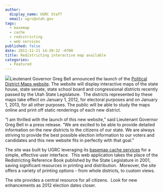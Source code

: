 ```yaml
---
author:
  display_name: UGRC Staff
  email: ugrc@utah.gov
tags:
  - basemap
  - cache
  - redistricting
  - web services
published: false
date: 2011-11-21 14:39:22 -0700
title: Redistricting interactive map available
categories:
  - Featured
---
```


<p><img src="{% link images/redistmap.png %}" class="inline-text-left" loading="lazy" />Lieutenant Governor Greg Bell announced the launch of the <a href="https://elections.utah.gov/map/district-maps">Political District Maps website</a>. The website will display interactive maps of the state house, state senate, state school board and congressional districts recently passed by the Utah State Legislature.  The districts represented by these maps take effect on January 1, 2012, for electoral purposes and on January 1, 2013, for all other purposes. The public will be able to study the maps online and print off static renderings of each new district.</p>
<p>“I am thrilled with the launch of this new website,” said Lieutenant Governor Greg Bell in a press release. “We are excited to be able to provide detailed information on the new districts to the citizens of our state. We are always striving to provide the best possible election information to our voters and candidates and this new website fits in perfectly with that goal.”</p>
<p>The site was built by UGRC leveraging its <a href="{% link data/base-map-and-imagery/index.md %}">basemap cache services</a> for a simple, effective user interface.  This web application takes the place of the Redistricting Reference Book published by the State Legislature in 2001, saving significant resources in printing and distribution.  Moreover, the site offers a variety of printing options - from whole districts, to custom views.</p>
<p>The site provides a central resource for all citizens.  Look for new enhancements as 2012 election dates closer.</p>
